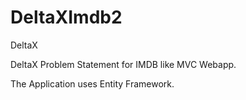 # DeltaXImdb2
DeltaX

DeltaX Problem Statement for IMDB like MVC Webapp.

The Application uses Entity Framework.

